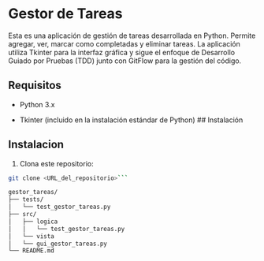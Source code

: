 # Gestor de Tareas

Esta es una aplicación de gestión de tareas desarrollada en Python. Permite agregar, ver, marcar como completadas y eliminar tareas. La aplicación utiliza Tkinter para la interfaz gráfica y sigue el enfoque de Desarrollo Guiado por Pruebas (TDD) junto con GitFlow para la gestión del código.

## Requisitos

- Python 3.x

- Tkinter (incluido en la instalación estándar de Python) ## Instalación

## Instalacion
1. Clona este repositorio:
```bash
git clone <URL_del_repositorio>```

gestor_tareas/
├── tests/
│	└── test_gestor_tareas.py
├── src/
│	├── logica
│	│	└── test_gestor_tareas.py
│	└── vista
│	└── gui_gestor_tareas.py
└── README.md

